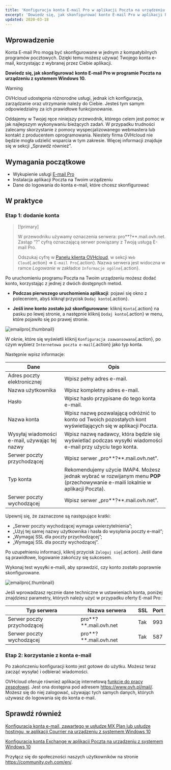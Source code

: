```yaml
---
title: 'Konfiguracja konta E-mail Pro w aplikacji Poczta na urządzeniu z systemem Windows 10'
excerpt: 'Dowiedz się, jak skonfigurować konto E-mail Pro w aplikacji Poczta na urządzeniu z systemem Windows 10'
updated: 2020-03-18
---
```


## Wprowadzenie

Konta E-mail Pro mogą być skonfigurowane w jednym z kompatybilnych programów pocztowych. Dzięki temu możesz używać Twojego konta e-mail, korzystając z wybranej przez Ciebie aplikacji.

**Dowiedz się, jak skonfigurować konto E-mail Pro w programie Poczta na urządzeniu z systemem Windows 10.**

> [!warning]
>
> OVHcloud udostępnia różnorodne usługi, jednak ich konfiguracja, zarządzanie oraz utrzymanie należy do Ciebie. Jesteś tym samym odpowiedzialny za ich prawidłowe funkcjonowanie.
> 
> Oddajemy w Twojej ręce niniejszy przewodnik, którego celem jest pomoc w jak najlepszym wykonywaniu bieżących zadań. W przypadku trudności zalecamy skorzystanie z pomocy wyspecjalizowanego webmastera lub kontakt z producentem oprogramowania. Niestety firma OVHcloud nie będzie mogła udzielić wsparcia w tym zakresie. Więcej informacji znajduje się w sekcji „Sprawdź również”.
> 

## Wymagania początkowe

- Wykupienie usługi [E-mail Pro](/links/web/email-pro)
- Instalacja aplikacji Poczta na Twoim urządzeniu
- Dane do logowania do konta e-mail, które chcesz skonfigurować

## W praktyce

### Etap 1: dodanie konta

> [!primary]
>
> W przewodniku używamy oznaczenia serwera: pro**?**.mail.ovh.net. Zastąp “?” cyfrą oznaczającą serwer powiązany z Twoją usługą E-mail Pro.
> 
> Odszukaj cyfrę w [Panelu klienta OVHcloud](/links/manager), w sekcji `Web Cloud`{.action} =>  `E-mail Pro`{.action}. Nazwa serwera jest widoczna w ramce *Logowanie* w zakładce `Informacje ogólne`{.action}.
>

Po uruchomieniu programu Poczta na Twoim urządzeniu możesz dodać konto, korzystając z jednej z dwóch dostępnych metod.

- **Podczas pierwszego uruchomienia aplikacji**: pojawi się okno z poleceniem, abyś kliknął przycisk `Dodaj konto`{.action}. 

- **Jeśli inne konto zostało już skonfigurowane**: kliknij `Konta`{.action} na pasku po lewej stronie, a następnie kliknij `Dodaj konto`{.action} w menu, które pojawiło się po prawej stronie. 

![emailpro](images/configuration-mail-windows-step1.png){.thumbnail}

W oknie, które się wyświetli kliknij `Konfiguracja zaawansowana`{.action}, po czym wybierz `Internetowa poczta e-mail`{.action} jako typ konta.

Następnie wpisz informacje: 

|Dane|Opis|
|---|---|
|Adres poczty elektronicznej|Wpisz pełny adres e-mail.|
|Nazwa użytkownika|Wpisz kompletny adres e-mail.|
|Hasło|Wpisz hasło przypisane do tego konta e-mail.|
|Nazwa konta |Wpisz nazwę pozwalającą odróżnić to konto od Twoich pozostałych kont wyświetlających się w aplikacji Poczta.|
|Wysyłaj wiadomości e-mail, używając tej nazwy|Wpisz nazwę nadawcy, która będzie się wyświetlać podczas wysyłki wiadomości e-mail przy użyciu tego konta.|
|Serwer poczty przychodzącej|Wpisz serwer „pro**?**.mail.ovh.net”.|
|Typ konta|Rekomendujemy użycie IMAP4. Możesz jednak wybrać w rozwijanym menu **POP** (przechowywanie e-maili lokalnie w aplikacji Poczta).|
|Serwer poczty wychodzącej|Wpisz serwer „pro**?**.mail.ovh.net”.|

Upewnij się, że zaznaczone są następujące kratki:

- „Serwer poczty wychodzącej wymaga uwierzytelnienia”;
- „Użyj tej samej nazwy użytkownika i hasła do wysyłania poczty e-mail”;
- „Wymagaj SSL dla poczty przychodzącej”;
- „Wymagaj SSL dla poczty wychodzącej”.

Po uzupełnieniu informacji, kliknij przycisk `Zaloguj się`{.action}. Jeśli dane są prawidłowe, logowanie zakończy się sukcesem.

Wykonaj test wysyłki e-maili, aby sprawdzić, czy konto zostało poprawnie skonfigurowane.

![emailpro](images/configuration-mail-windows-step2.png){.thumbnail}

Jeśli wprowadzasz ręcznie dane techniczne w ustawieniach konta, poniżej znajdziesz parametry, których należy użyć w przypadku oferty E-mail Pro:

|Typ serwera|Nazwa serwera|SSL|Port|
|---|---|---|---|
|Serwer poczty przychodzącej|pro**?**.mail.ovh.net|Tak|993|
|Serwer poczty wychodzącej|pro**?**.mail.ovh.net|Tak|587|

### Etap 2: korzystanie z konta e-mail

Po zakończeniu konfiguracji konto jest gotowe do użytku. Możesz teraz zacząć wysyłać i odbierać wiadomości.

OVHcloud oferuje również aplikację internetową [funkcje do pracy zespołowej](/links/web/emails). Jest ona dostępna pod adresem <https://www.ovh.pl/mail/>. Możesz się do niej zalogować, używając tych samych danych, których używasz do logowania się do konta e-mail.

## Sprawdź również

[Konfiguracja konta e-mail, zawartego w usłudze MX Plan lub usłudze hostingu, w aplikacji Courrier na urządzeniu z systemem Windows 10](/pages/web_cloud/email_and_collaborative_solutions/mx_plan/how_to_configure_windows_10)

[Konfiguracja konta Exchange w aplikacji Poczta na urządzeniu z systemem Windows 10](/pages/web_cloud/email_and_collaborative_solutions/microsoft_exchange/how_to_configure_windows_10)

Przyłącz się do społeczności naszych użytkowników na stronie <https://community.ovh.com/en/>.
